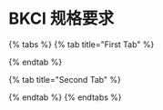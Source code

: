# BKCI 规格要求

{% tabs %}
{% tab title="First Tab" %}

{% endtab %}

{% tab title="Second Tab" %}

{% endtab %}
{% endtabs %}

